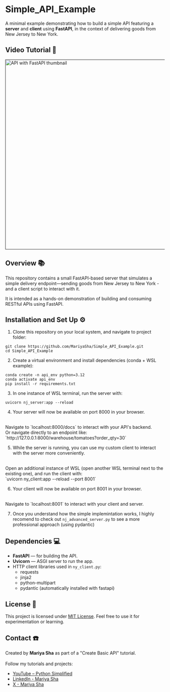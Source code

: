 # Simple_API_Example
A minimal example demonstrating how to build a simple API featuring a **server** and **client** using **FastAPI**, in the context of delivering goods from New Jersey to New York.

## Video Tutorial 🎥
<a href="" target="_blank"><img width="600" alt="API with FastAPI thumbnail" src="https://github.com/user-attachments/assets/5ed594f6-943d-4700-aee8-b6861e9ec12e" /></a>

## Overview 📚

This repository contains a small FastAPI-based server that simulates a simple delivery endpoint—sending goods from New Jersey to New York - and a client script to interact with it.

It is intended as a hands-on demonstration of building and consuming RESTful APIs using FastAPI.

## Installation and Set Up ⚙️

1. Clone this repository on your local system, and navigate to project folder:
```
git clone https://github.com/MariyaSha/Simple_API_Example.git
cd Simple_API_Example
```

2. Create a virtual environment and install dependencies (conda + WSL example):
```
conda create -n api_env python=3.12
conda activate api_env
pip install -r requirements.txt
```

3. In one instance of WSL terminal, run the server with:
```
uvicorn nj_server:app --reload
```

4. Your server will now be available on port 8000 in your browser. 
<br>
Navigate to `localhost:8000/docs` to interact with your API's backend.
<br>
Or navigate directly to an endpoint like: 
<br>
`http://127.0.0.1:8000/warehouse/tomatoes?order_qty=30`

5. While the server is running, you can use my custom client to interact with the server more conveniently.
<br>
Open an additional instance of WSL (open another WSL terminal next to the existing one), and run the client with:
<br>
`uvicorn ny_client:app --reload --port 8001`

6. Your client will now be available on port 8001 in your browser.
<br>
Navigate to `localhost:8001` to interact with your client and server.

7. Once you understand how the simple implemintation works, I highly recomend to check out `nj_advanced_server.py` to see a more professional approach (using pydantic)

## Dependencies 💻
- **FastAPI** — for building the API.
- **Uvicorn** — ASGI server to run the app.
- HTTP client libraries used in `ny_client.py`: 
    - requests
    - jinja2
    - python-multipart
    - pydantic (automatically installed with fastapi)
    
## License 📜

This project is licensed under [MIT License](LICENSE). Feel free to use it for experimentation or learning.

## Contact ☎️

Created by **Mariya Sha** as part of a "Create Basic API" tutorial.  
<br>
Follow my tutorials and projects:
- [YouTube – Python Simplified](https://www.youtube.com/PythonSimplified)  
- [LinkedIn - Mariya Sha](https://www.linkedin.com/in/mariyasha888)
- [X - Mariya Sha](https://x.com/MariyaSha888)

